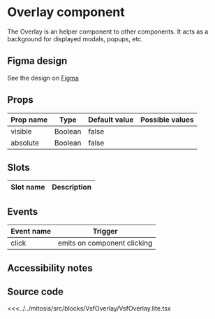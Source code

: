 # Overlay component

The Overlay is an helper component to other components. It acts as a background for displayed modals, popups, etc.

<PlaygroundWrapper component="Overlay"/>

## Figma design

See the design on [Figma](https://www.figma.com/file/CWOkbpne0tDpSenT4ZEUTQ/%F0%9F%9B%A0-SFUI-2.0-%7C-Development?node-id=10966%3A18410)

## Props

| Prop name   | Type    | Default value | Possible values                        |
| ----------- | ------- | ------------- | -------------------------------------- |
| visible     | Boolean | false         |                                        |
| absolute    | Boolean | false         |                                        |

## Slots

| Slot name |            Description            |
| --------- | :-------------------------------: |


## Events

| Event name |            Trigger             |
| ---------- | :----------------------------: |
| click      | emits on component clicking    |

## Accessibility notes

## Source code

<<<../../mitosis/src/blocks/VsfOverlay/VsfOverlay.lite.tsx
